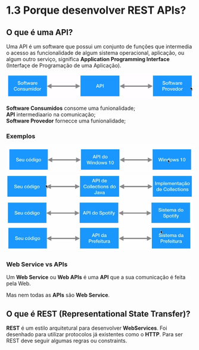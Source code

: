 # 1.3 Porque desenvolver REST APIs?

## O que é uma API?

Uma API é um software que possui um conjunto de funções que intermedia o acesso as funcionalidade de algum sistema operacional, aplicação, ou algum outro serviço, significa **Application Programming Interface** (Interfaçe de Programação de uma Aplicação).

![](1.3%20Diagrama%20de%20APIs.png)

**Software Consumidos** consome uma funionalidade; \
**API** intermediaario na comunicação; \
**Software Provedor** fornecce uma funionalidade;

### Exemplos
![](1.3%20Examplo%201.png)
![](1.3%20Examplo%202.png)
![](1.3%20Examplo%203.png)
![](1.3%20Examplo%204.png)

### Web Service vs APIs

Um **Web Service** ou **Web APIs** é uma **API** que a sua comunicação é feita pela Web.

Mas nem todas as **APIs** são **Web Service**.

## O que é REST (Representational State Transfer)?

**REST** é um estilo arquitetural para desenvolver **WebServices**.
Foi desenhado para utilizar protocolos já existentes como o **HTTP**.
Para ser REST deve seguir algumas regras ou constraints.